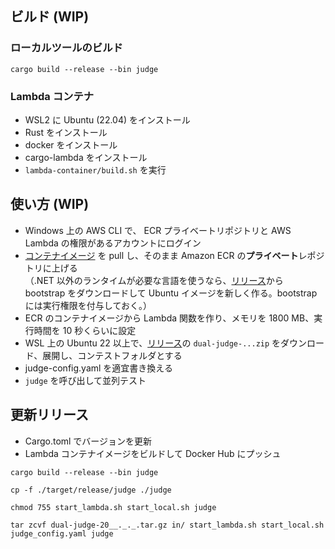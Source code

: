 ## ビルド (WIP)

### ローカルツールのビルド

```shell
cargo build --release --bin judge
```

### Lambda コンテナ

- WSL2 に Ubuntu (22.04) をインストール
- Rust をインストール
- docker をインストール
- cargo-lambda をインストール
- `lambda-container/build.sh` を実行

## 使い方 (WIP)

- Windows 上の AWS CLI で、 ECR プライベートリポジトリと AWS Lambda の権限があるアカウントにログイン
- [コンテナイメージ](https://hub.docker.com/repository/docker/roumcha/dual-judge-lambda/general) を pull し、そのまま Amazon ECR の**プライベート**レポジトリに上げる\
  （.NET 以外のランタイムが必要な言語を使うなら、[リリース](https://github.com/roumcha/dual-judge/releases)から bootstrap をダウンロードして Ubuntu イメージを新しく作る。bootstrap には実行権限を付与しておく。）
- ECR のコンテナイメージから Lambda 関数を作り、メモリを 1800 MB、実行時間を 10 秒くらいに設定
- WSL 上の Ubuntu 22 以上で、[リリース](https://github.com/roumcha/dual-judge/releases)の `dual-judge-...zip` をダウンロード、展開し、コンテストフォルダとする
- judge-config.yaml を適宜書き換える
- `judge` を呼び出して並列テスト

## 更新リリース

- Cargo.toml でバージョンを更新
- Lambda コンテナイメージをビルドして Docker Hub にプッシュ

```shell
cargo build --release --bin judge

cp -f ./target/release/judge ./judge

chmod 755 start_lambda.sh start_local.sh judge

tar zcvf dual-judge-20__._._.tar.gz in/ start_lambda.sh start_local.sh judge_config.yaml judge
```
